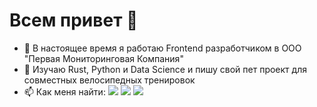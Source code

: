 # Всем привет 👋
- 🔭 В настоящее время я работаю Frontend разработчиком в ООО "Первая Мониторинговая Компания"
- 🌱 Изучаю Rust, Python и Data Science и пишу свой пет проект для совместных велосипедных тренировок
- 📫 Как меня найти:
<a target="_blank" href="https://t.me/avkoltovich"><img src="https://img.shields.io/badge/Telegram-000000?style=plastic&logo=Telegram&labelColor=black"/></a>
<a target="_blank" href="mailto:avkoltovich@gmail.com"><img src="https://img.shields.io/badge/Gmail-000000?style=plastic&logo=Gmail&labelColor=black"/></a>
<a target="_blank" href="https://www.codewars.com/users/avkoltovich"><img src="https://www.codewars.com/users/avkoltovich/badges/micro"/></a><br>

<!--
**avkoltovich/avkoltovich** is a ✨ _special_ ✨ repository because its `README.md` (this file) appears on your GitHub profile.

Here are some ideas to get you started:

- 🔭 I’m currently working on ...
- 🌱 I’m currently learning ...
- 👯 I’m looking to collaborate on ...
- 🤔 I’m looking for help with ...
- 💬 Ask me about ...
- 📫 How to reach me: ...
- 😄 Pronouns: ...
- ⚡ Fun fact: ...
-->
